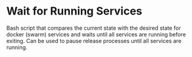 # Wait for Running Services

Bash script that compares the current state with the desired state for docker (swarm) services and waits until all services are running before exiting. Can be used to pause release processes until all services are running.
